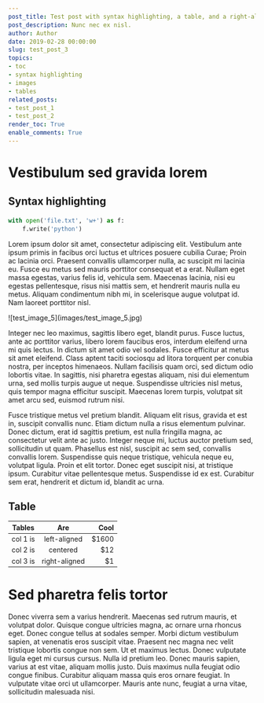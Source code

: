 ```yaml
---
post_title: Test post with syntax highlighting, a table, and a right-aligned image
post_description: Nunc nec ex nisl.
author: Author
date: 2019-02-28 00:00:00
slug: test_post_3
topics: 
- toc
- syntax highlighting
- images
- tables
related_posts:
- test_post_1
- test_post_2
render_toc: True
enable_comments: True
---
```


# Vestibulum sed gravida lorem

## Syntax highlighting

```python
with open('file.txt', 'w+') as f:
	f.write('python')
```

Lorem ipsum dolor sit amet, consectetur adipiscing elit. Vestibulum ante ipsum primis in facibus orci luctus et ultrices posuere cubilia Curae; Proin ac lacinia orci. Praesent convallis ullamcorper nulla, ac suscipit mi lacinia eu. Fusce eu metus sed mauris porttitor consequat et a erat. Nullam eget massa egestas, varius felis id, vehicula sem. Maecenas lacinia, nisi eu egestas pellentesque, risus nisi mattis sem, et hendrerit mauris nulla eu metus. Aliquam condimentum nibh mi, in scelerisque augue volutpat id. Nam laoreet porttitor nisl.

<float-right width="40%">
![test_image_5](images/test_image_5.jpg)
</float-right>

Integer nec leo maximus, sagittis libero eget, blandit purus. Fusce luctus, ante ac porttitor varius, libero lorem faucibus eros, interdum eleifend urna mi quis lectus. In dictum sit amet odio vel sodales. Fusce efficitur at metus sit amet eleifend. Class aptent taciti sociosqu ad litora torquent per conubia nostra, per inceptos himenaeos. Nullam facilisis quam orci, sed dictum odio lobortis vitae. In sagittis, nisi pharetra egestas aliquam, nisi dui elementum urna, sed mollis turpis augue ut neque. Suspendisse ultricies nisl metus, quis tempor magna efficitur suscipit. Maecenas lorem turpis, volutpat sit amet arcu sed, euismod rutrum nisi.

Fusce tristique metus vel pretium blandit. Aliquam elit risus, gravida et est in, suscipit convallis nunc. Etiam dictum nulla a risus elementum pulvinar. Donec dictum, erat id sagittis pretium, est nulla fringilla magna, ac consectetur velit ante ac justo. Integer neque mi, luctus auctor pretium sed, sollicitudin ut quam. Phasellus est nisl, suscipit ac sem sed, convallis convallis lorem. Suspendisse quis neque tristique, vehicula neque eu, volutpat ligula. Proin et elit tortor. Donec eget suscipit nisi, at tristique ipsum. Curabitur vitae pellentesque metus. Suspendisse id ex est. Curabitur sem erat, hendrerit et dictum id, blandit ac urna.

## Table

 Tables   |      Are      |  Cool 
 -------- | :-----------: | ----: 
 col 1 is | left-aligned  | $1600 
 col 2 is |   centered    |   $12 
 col 3 is | right-aligned |    $1 

# Sed pharetra felis tortor

Donec viverra sem a varius hendrerit. Maecenas sed rutrum mauris, et volutpat dolor. Quisque congue ultricies magna, ac ornare urna rhoncus eget. Donec congue tellus at sodales semper. Morbi dictum vestibulum sapien, at venenatis eros suscipit vitae. Praesent nec magna nec velit tristique lobortis congue non sem. Ut et maximus lectus. Donec vulputate ligula eget mi cursus cursus. Nulla id pretium leo. Donec mauris sapien, varius at est vitae, aliquam mollis justo. Duis maximus nulla feugiat odio congue finibus. Curabitur aliquam massa quis eros ornare feugiat. In vulputate vitae orci ut ullamcorper. Mauris ante nunc, feugiat a urna vitae, sollicitudin malesuada nisi.
